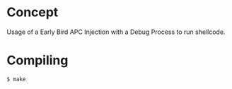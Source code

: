 # Concept

Usage of a Early Bird APC Injection with a Debug Process to run shellcode.

# Compiling

```bash
$ make
```